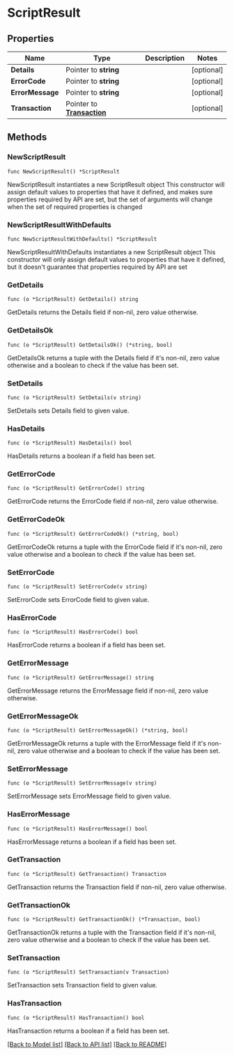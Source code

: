 # ScriptResult

## Properties

Name | Type | Description | Notes
------------ | ------------- | ------------- | -------------
**Details** | Pointer to **string** |  | [optional]
**ErrorCode** | Pointer to **string** |  | [optional]
**ErrorMessage** | Pointer to **string** |  | [optional]
**Transaction** | Pointer to [**Transaction**](Transaction.md) |  | [optional]

## Methods

### NewScriptResult

`func NewScriptResult() *ScriptResult`

NewScriptResult instantiates a new ScriptResult object
This constructor will assign default values to properties that have it defined,
and makes sure properties required by API are set, but the set of arguments
will change when the set of required properties is changed

### NewScriptResultWithDefaults

`func NewScriptResultWithDefaults() *ScriptResult`

NewScriptResultWithDefaults instantiates a new ScriptResult object
This constructor will only assign default values to properties that have it defined,
but it doesn't guarantee that properties required by API are set

### GetDetails

`func (o *ScriptResult) GetDetails() string`

GetDetails returns the Details field if non-nil, zero value otherwise.

### GetDetailsOk

`func (o *ScriptResult) GetDetailsOk() (*string, bool)`

GetDetailsOk returns a tuple with the Details field if it's non-nil, zero value otherwise
and a boolean to check if the value has been set.

### SetDetails

`func (o *ScriptResult) SetDetails(v string)`

SetDetails sets Details field to given value.

### HasDetails

`func (o *ScriptResult) HasDetails() bool`

HasDetails returns a boolean if a field has been set.

### GetErrorCode

`func (o *ScriptResult) GetErrorCode() string`

GetErrorCode returns the ErrorCode field if non-nil, zero value otherwise.

### GetErrorCodeOk

`func (o *ScriptResult) GetErrorCodeOk() (*string, bool)`

GetErrorCodeOk returns a tuple with the ErrorCode field if it's non-nil, zero value otherwise
and a boolean to check if the value has been set.

### SetErrorCode

`func (o *ScriptResult) SetErrorCode(v string)`

SetErrorCode sets ErrorCode field to given value.

### HasErrorCode

`func (o *ScriptResult) HasErrorCode() bool`

HasErrorCode returns a boolean if a field has been set.

### GetErrorMessage

`func (o *ScriptResult) GetErrorMessage() string`

GetErrorMessage returns the ErrorMessage field if non-nil, zero value otherwise.

### GetErrorMessageOk

`func (o *ScriptResult) GetErrorMessageOk() (*string, bool)`

GetErrorMessageOk returns a tuple with the ErrorMessage field if it's non-nil, zero value otherwise
and a boolean to check if the value has been set.

### SetErrorMessage

`func (o *ScriptResult) SetErrorMessage(v string)`

SetErrorMessage sets ErrorMessage field to given value.

### HasErrorMessage

`func (o *ScriptResult) HasErrorMessage() bool`

HasErrorMessage returns a boolean if a field has been set.

### GetTransaction

`func (o *ScriptResult) GetTransaction() Transaction`

GetTransaction returns the Transaction field if non-nil, zero value otherwise.

### GetTransactionOk

`func (o *ScriptResult) GetTransactionOk() (*Transaction, bool)`

GetTransactionOk returns a tuple with the Transaction field if it's non-nil, zero value otherwise
and a boolean to check if the value has been set.

### SetTransaction

`func (o *ScriptResult) SetTransaction(v Transaction)`

SetTransaction sets Transaction field to given value.

### HasTransaction

`func (o *ScriptResult) HasTransaction() bool`

HasTransaction returns a boolean if a field has been set.


[[Back to Model list]](../README.md#documentation-for-models) [[Back to API list]](../README.md#documentation-for-api-endpoints) [[Back to README]](../README.md)
